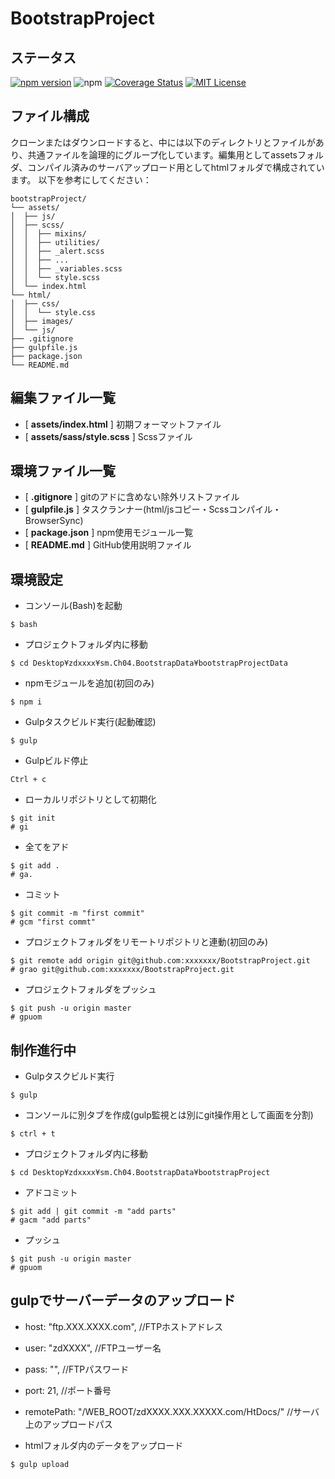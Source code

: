 # BootstrapProject

## ステータス

[![npm version](https://img.shields.io/npm/v/react.svg?style=flat)](https://www.npmjs.com/package/react) 
![npm](https://img.shields.io/npm/dt/express.svg)
[![Coverage Status](https://img.shields.io/coveralls/facebook/react/master.svg?style=flat)](https://coveralls.io/github/facebook/react?branch=master)
[![MIT License](http://img.shields.io/badge/license-MIT-blue.svg?style=flat)](LICENSE)

## ファイル構成

クローンまたはダウンロードすると、中には以下のディレクトリとファイルがあり、共通ファイルを論理的にグループ化しています。編集用としてassetsフォルダ、コンパイル済みのサーバアップロード用としてhtmlフォルダで構成されています。 以下を参考にしてください：

```
bootstrapProject/
└── assets/
│  ├── js/
│  ├── scss/
│  │  ├── mixins/
│  │  ├── utilities/
│  │  ├── _alert.scss
│  │  ├── ...
│  │  ├── _variables.scss
│  │  └── style.scss
│  └── index.html
└── html/
│  ├── css/
│  │  └── style.css
│  ├── images/
│  └── js/
├── .gitignore
├── gulpfile.js
├── package.json
└── README.md
```

## 編集ファイル一覧
- [ __assets/index.html__ ] 初期フォーマットファイル
- [ __assets/sass/style.scss__ ] Scssファイル

## 環境ファイル一覧
- [ __.gitignore__ ] gitのアドに含めない除外リストファイル
- [ __gulpfile.js__ ] タスクランナー(html/jsコピー・Scssコンパイル・BrowserSync)
- [ __package.json__ ] npm使用モジュール一覧
- [ __README.md__ ] GitHub使用説明ファイル

## 環境設定

- コンソール(Bash)を起動
```shell
$ bash
```

- プロジェクトフォルダ内に移動
```shell
$ cd Desktop¥zdxxxx¥sm.Ch04.BootstrapData¥bootstrapProjectData
```

- npmモジュールを追加(初回のみ)
```shell
$ npm i
```

- Gulpタスクビルド実行(起動確認)
```shell
$ gulp
```

- Gulpビルド停止
```shell
Ctrl + c
```

- ローカルリポジトリとして初期化
```git
$ git init 
# gi
```

- 全てをアド
```git
$ git add . 
# ga.
```

- コミット
```git
$ git commit -m "first commit" 
# gcm "first commt"
```

- プロジェクトフォルダをリモートリポジトリと連動(初回のみ)
```git
$ git remote add origin git@github.com:xxxxxxx/BootstrapProject.git
# grao git@github.com:xxxxxxx/BootstrapProject.git
```

- プロジェクトフォルダをプッシュ
```git
$ git push -u origin master
# gpuom
```

## 制作進行中

- Gulpタスクビルド実行
```shell
$ gulp
```

- コンソールに別タブを作成(gulp監視とは別にgit操作用として画面を分割)
```shell
$ ctrl + t
```

- プロジェクトフォルダ内に移動
```shell
$ cd Desktop¥zdxxxx¥sm.Ch04.BootstrapData¥bootstrapProject
```

- アドコミット
```git
$ git add | git commit -m "add parts" 
# gacm "add parts"
```

- プッシュ
```git
$ git push -u origin master
# gpuom
```

## gulpでサーバーデータのアップロード

- host: "ftp.XXX.XXXX.com", //FTPホストアドレス
- user: "zdXXXX", //FTPユーザー名
- pass: "", //FTPパスワード
- port: 21, //ポート番号
- remotePath: "/WEB_ROOT/zdXXXX.XXX.XXXXX.com/HtDocs/" //サーバ上のアップロードパス

- htmlフォルダ内のデータをアップロード
```shell
$ gulp upload
```
